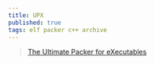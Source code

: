 ```yaml
---
title: UPX
published: true
tags: elf packer c++ archive
---
```

> [The Ultimate Packer for eXecutables](https://upx.github.io/)
